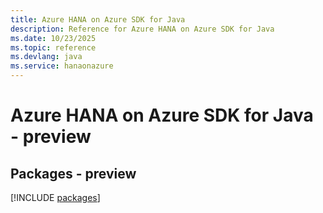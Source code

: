 ```yaml
---
title: Azure HANA on Azure SDK for Java
description: Reference for Azure HANA on Azure SDK for Java
ms.date: 10/23/2025
ms.topic: reference
ms.devlang: java
ms.service: hanaonazure
---
```

# Azure HANA on Azure SDK for Java - preview
## Packages - preview
[!INCLUDE [packages](hana-on-azure-index.md)]